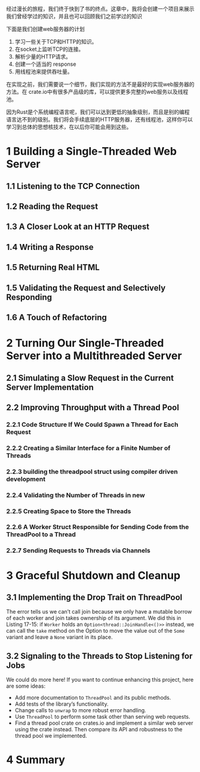 经过漫长的旅程，我们终于快到了书的终点。这章中，我将会创建一个项目来展示我们曾经学过的知识，并且也可以回顾我们之前学过的知识

下面是我们创建web服务器的计划

1. 学习一些关于TCP和HTTP的知识。
2. 在socket上监听TCP的连接。
3. 解析少量的HTTP请求。
4. 创建一个适当的 response
5. 用线程池来提供吞吐量。

在实现之前，我们需要说一个细节，我们实现的方法不是最好的实现web服务器的方法。在 crate.io中有很多产品级的库，可以提供更多完整的web服务以及线程池。

因为Rust是个系统编程语言呢，我们可以达到更低的抽象级别，而且是别的编程语言达不到的级别。我们将会手续底层的HTTP服务器，还有线程池，这样你可以学习到总体的思想核技术，在以后你可能会用到这些。
# 1 Building a Single-Threaded Web Server

## 1.1 Listening to the TCP Connection

## 1.2 Reading the Request



## 1.3 A Closer Look at an HTTP Request



## 1.4 Writing a Response



## 1.5 Returning Real HTML


## 1.5 Validating the Request and Selectively Responding


## 1.6 A Touch of Refactoring



# 2 Turning Our Single-Threaded Server into a Multithreaded Server



## 2.1 Simulating a Slow Request in the Current Server Implementation


## 2.2 Improving Throughput with a Thread Pool

### 2.2.1 Code Structure If We Could Spawn a Thread for Each Request


### 2.2.2 Creating a Similar Interface for a Finite Number of Threads


### 2.2.3 building the threadpool struct using compiler driven development




### 2.2.4 Validating the Number of Threads in new


### 2.2.5 Creating Space to Store the Threads


### 2.2.6 A Worker Struct Responsible for Sending Code from the ThreadPool to a Thread


### 2.2.7 Sending Requests to Threads via Channels

# 3 Graceful Shutdown and Cleanup



## 3.1 Implementing the Drop Trait on ThreadPool

The error tells us we can’t call join because we only have a mutable borrow of each worker and join takes ownership of its argument.
We did this in Listing 17-15: if `Worker` holds an `Option<thread::JoinHandle<()>>` instead, we can call the `take` method on the Option to move the value out of the `Some` variant and leave a `None` variant in its place.


## 3.2 Signaling to the Threads to Stop Listening for Jobs








We could do more here! If you want to continue enhancing this project, here are some ideas:

- Add more documentation to `ThreadPool` and its public methods.
- Add tests of the library’s functionality.
- Change calls to `unwrap` to more robust error handling.
- Use `ThreadPool` to perform some task other than serving web requests.
- Find a thread pool crate on crates.io and implement a similar web server using the crate instead. Then compare its API and robustness to the thread pool we implemented.


# 4 Summary 

